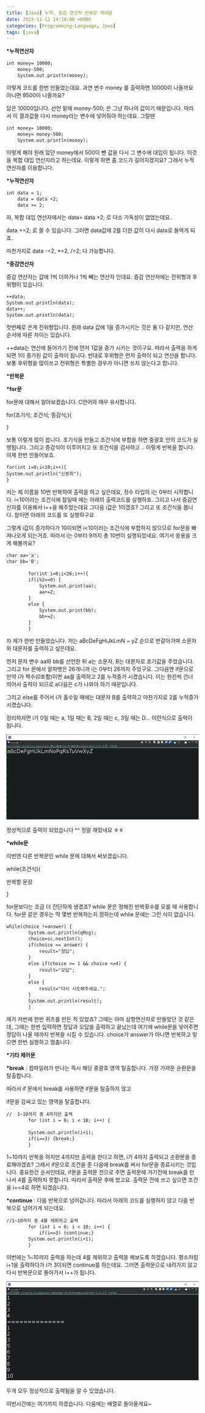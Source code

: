 ```yaml
---
title: [Java] 누적, 증감 연산자 반복문 제어문
date: 2023-11-12 14:10:00 +0900
categories: [Programming-Language, Java]
tags: [java]
---
```


**\*누적연산자**

```
int money= 10000;
	money-500;
	System.out.println(money);
```

이렇게 코드를 한번 만들었는데요. 과연 변수 money 를 출력하면 10000이 나올까요 아니면 9500이 나올까요?

답은 10000입니다. 선언 밑에 money-500; 은 그냥 하나의 값이기 때문입니다. 따라서 이 결과값을 다시 money라는 변수에 넣어줘야 하는데요. 그럴땐

```
int money= 10000;
	money= money-500;
	System.out.println(money);
```

이렇게 해야 원래 있던 money에서 500이 뺀 값을 다시 그 변수에 대입이 됩니다. 이것을 복합 대입 연산자라고 하는데요. 이렇게 하면 좀 코드가 길어지겠지요? 그래서 누적연산자를 이용합니다.

**\*누적연산자**

```
int data = 1;
	data = data +2;
	data += 2;
```

자, 복합 대입 연산자에서는 data= data +2; 로 다소 가독성이 없었는데요..

data +=2; 로 쓸 수 있습니다. 그러면 data값에 2를 더한 값이 다시 data로 들억게 되죠.

마찬가지로 data -=2, \*=2, /=2; 다 가능합니다.

**\*증감연산자**

증감 연산자는 값에 1씩 더하거나 1씩 빼는 연산자 인데요. 증감 연산자에는 전위형과 후위형이 있습니다.

```
++data;
System.out.println(data);
data++;
System.out.println(data);
```

첫번째로 쓴게 전위형입니다. 원래 data 값에 1을 증가시키는 것은 둘 다 같지만, 연산 순서에 따른 차이는 있습니다.

++data는 연산에 들어가기 전에 먼저 1값을 증가 시키는 것이구요. 따라서 출력을 하게 되면 1이 증가된 값이 출력이 됩니다. 반대로 후위형은 먼저 출력이 되고 연산을 합니다. 보통 후위형을 많이쓰고 전위형은 특별한 경우가 아니면 쓰지 않는다고 합니다.

**\*반복문**

**\*for문**

for문에 대해서 알아보겠습니다. C언어와 매우 유사합니다.

for(초기식; 조건식; 증감식;){

}

보통 이렇게 많이 씁니다. 초기식을 만들고 조건식에 부합을 하면 중괄호 안의 코드가 실행됩니다. 그리고 증감식이 이루어지고 또 조건식을 검사하고 .. 이렇게 반복을 합니다. 이제 한번 만들어보죠.

```
for(int i=0;i<10;i++){
System.out.println("신동희");
}
```

저는 제 이름을 10번 반복하여 출력을 하고 싶은데요, 정수 타입의 i는 0부터 시작합니다. i<10이라는 조건식에 참일때 에는 아래의 출력코드를 실행하죠. 그리고 나서 증감연산자를 이용해서 i++을 해주었는데요 그다음 i값은 1이겠죠? 그리고 또 조건식을 봅니다. 참이면 아래의 코드를 또 실행하구요

그렇게 i값이 증가하다가 10이되면 i<10이라는 조건식에 부합하지 않으므로 for문을 빠져나오게 되는거죠. 따라서 i는 0부터 9까지 총 10번이 실행되었네요. 여기서 응용을 크게 해볼까요?

```
char aa='a';
char bb='B';
		
		for(int i=0;i<26;i++){
		if(i%2==0) {
			System.out.print(aa);
			aa+=2;
		}
		else {
			System.out.print(bb);
			bb+=2;
		}
		}
```

자 제가 한번 만들었습니다. 저는 aBcDeFgHiJkLmN ~ yZ 순으로 번갈아가며 소문자와 대문자를 출력하고 싶은데요.

먼저 문자 변수 aa와 bb를 선언한 뒤 a는 소문자, B는 대문자로 초기값을 주었습니다. 그리고 for 문에서 알파벳은 26개니까 i는 0부터 26까지 주었구요. 그다음엔 if문으로 만약 i가 짝수(0포함)이면 aa를 출력하고 2를 누적증가 시켰습니다. 이는 한칸씩 건너 띄어서 출력이 되므로 a다음은 c가 나와야 하기 때문입니다.

그리고 else를 주어서 i가 홀수일 때에는 대문자 B를 출력하고 마찬가지로 2를 누적증가 시켰습니다.

정리하자면 i가 0일 때는 a, 1일 때는 B, 2일 때는 c, 3일 때는 D... 이런식으로 출력이 됩니다.

![Desktop View](/assets/img/Programming-Language/Java/Operation-Loop-Control/1.png)

정상적으로 출력이 되었습니다 ^^ 정말 재밌네요 ㅎㅎ

**\*while문**

이번엔 다른 반복문인 while 문에 대해서 써보겠습니다.

while(조건식){

반복할 문장

}

for문보다는 조금 더 간단하게 생겼죠? while 문은 정해진 반복횟수를 모를 때 사용합니다. for문 같은 경우는 딱 몇번 반복하는지 정하는데 whlie 문에는 그런 식이 없습니다.

```
while(choice !=answer) {
		System.out.println(qMsg);
		choice=sc.nextInt();
		if(choice == answer) {
			result="정답";
		}
		else if(choice >= 1 && choice <=4) {
			result="오답";
		}
		else {
			result="다시 시도해주세요.";
		}
		System.out.println(result);
		}
```

제가 저번에 한번 퀴즈를 만든 적 있었죠? 그때는 아마 삼항연산자로 만들었던 것 같은데, 그때는 한번 입력하면 정답과 오답을 출력하고 끝났는데 여기에 while문을 넣어주면 정답이 나올 때까지 반복을 시킬 수 있습니다. choice가 answer가 아니면 반복하고 맞으면 한번 실행하고 멈춥니다.

**\*기타 제어문**

**\*break** : 컴파일러가 만나는 즉시 해당 중괄호 영역 탈출합니다. 가장 가까운 순환문을 탈출합니다.

따라서 if 문에서 break를 사용하면 if문을 탈출하지 않고

if문을 감싸고 있는 영역을 탈출합니다.

```
// 	1~10까지 중 4까지만 출력
		for (int i = 0; i < 10; i++) {
			
		System.out.println(i+1);	
		if(i==3) {break;}
		}
```

1~10까지 반복을 하지만 4까지만 출력을 한다고 하면, i가 4까지 출력되고 순환문을 종료해야겠죠? 그래서 if문으로 조건을 준 다음에 break를 써서 for문을 종료시키는 것입니다. 중요한건 순서인데요, if문을 출력문 전으로 주면 출력문에 가기전에 break를 만나서 4를 출력하지 못합니다. 따라서 출력문 후에 썼고요. 출력문 전에 쓰고 싶으면 조건을 i==4로 하면 되겠습니다.

**\*continue** : 다음 반복으로 넘어갑니다. 따라서 아래의 코드를 실행하지 않고 다음 반복으로 넘어가게 되는데요.

```
//1~10까지 중 4를 제외하고 출력
		for (int i = 0; i < 10; i++) {
			if(i==3) {continue;}
		System.out.println(i+1);	
		}
```

이번에는 1~10까지 출력을 하는데 4를 제외하고 출력을 해보도록 하겠습니다. 평소처럼 i+1을 출력하다가 i가 3이되면 continue를 하는데요. 그러면 출력문으로 내려가지 않고 다시 반복문으로 돌아가서 i++가 됩니다.

![Desktop View](/assets/img/Programming-Language/Java/Operation-Loop-Control/2.png)

두개 모두 정상적으로 출력됨을 알 수 있었습니다.

이번시간에는 여기까지 하겠습니다. 다음에는 배열로 돌아올게요~